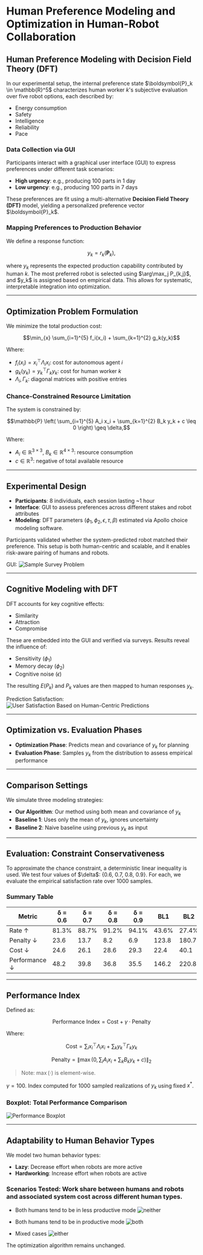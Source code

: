 # Human Preference Modeling and Optimization in Human-Robot Collaboration

## Human Preference Modeling with Decision Field Theory (DFT)

In our experimental setup, the internal preference state \$\boldsymbol{P}\_k \in \mathbb{R}^5\$ characterizes human worker $k$'s subjective evaluation over five robot options, each described by:

* Energy consumption
* Safety
* Intelligence
* Reliability
* Pace

### Data Collection via GUI

Participants interact with a graphical user interface (GUI) to express preferences under different task scenarios:

* **High urgency**: e.g., producing 100 parts in 1 day
* **Low urgency**: e.g., producing 100 parts in 7 days

These preferences are fit using a multi-alternative **Decision Field Theory (DFT)** model, yielding a personalized preference vector \$\boldsymbol{P}\_k\$.

### Mapping Preferences to Production Behavior

We define a response function:

```math
y_k = r_k(\boldsymbol{P}_k),
```

where $y_k$ represents the expected production capability contributed by human $k$. The most preferred robot is selected using \$\arg\max\_j P\_{k,j}\$, and \$y\_k\$ is assigned based on empirical data. This allows for systematic, interpretable integration into optimization.

---

## Optimization Problem Formulation

We minimize the total production cost:

```math
\min_{x} \sum_{i=1}^{5} f_i(x_i) + \sum_{k=1}^{2} g_k(y_k)
```

Where:

* $f_i(x_i) = x_i^\top \Lambda_i x_i$: cost for autonomous agent $i$
* $g_k(y_k) = y_k^\top \Gamma_k y_k$: cost for human worker $k$
* $\Lambda_i, \Gamma_k$: diagonal matrices with positive entries

### Chance-Constrained Resource Limitation

The system is constrained by:

```math
\mathbb{P} \left( \sum_{i=1}^{5} A_i x_i + \sum_{k=1}^{2} B_k y_k + c \leq 0 \right) \geq \delta,
```

Where:

* $A_i\in\mathbb{R}^{3 \times 3}$, $B_k \in \mathbb{R}^{4 \times 3}$: resource consumption
* $c \in \mathbb{R}^3$: negative of total available resource

---

## Experimental Design

* **Participants**: 8 individuals, each session lasting \~1 hour
* **Interface**: GUI to assess preferences across different stakes and robot attributes
* **Modeling**: DFT parameters ($\phi_1,\phi_2,\epsilon,\tau,\beta$) estimated via Apollo choice modeling software.

Participants validated whether the system-predicted robot matched their preference. This setup is both human-centric and scalable, and it enables risk-aware pairing of humans and robots.

GUI:
![Sample Survey Problem](https://github.com/user-attachments/assets/c7b1d31d-744e-4be8-8109-b1cf687ac4bd)

---
## Cognitive Modeling with DFT

DFT accounts for key cognitive effects:

* Similarity
* Attraction
* Compromise

These are embedded into the GUI and verified via surveys. Results reveal the influence of:

* Sensitivity ($\phi_1$)
* Memory decay ($\phi_2$)
* Cognitive noise ($\epsilon$)

The resulting $E(P_k)$ and $P_k$ values are then mapped to human responses $y_k$.

Prediction Satisfaction:
![User Satisfaction Based on Human-Centric Predictions](https://github.com/user-attachments/assets/4443ffa5-e9d8-4b57-9325-a0d7ff86375d)

---

## Optimization vs. Evaluation Phases

* **Optimization Phase**: Predicts mean and covariance of $y_k$ for planning
* **Evaluation Phase**: Samples $y_k$ from the distribution to assess empirical performance

---

## Comparison Settings

We simulate three modeling strategies:

* **Our Algorithm**: Our method using both mean and covariance of $y_k$
* **Baseline 1**: Uses only the mean of $y_k$, ignores uncertainty
* **Baseline 2**: Naive baseline using previous $y_k$ as input

---

## Evaluation: Constraint Conservativeness

To approximate the chance constraint, a deterministic linear inequality is used. We test four values of \$\delta\$: {0.6, 0.7, 0.8, 0.9}. For each, we evaluate the empirical satisfaction rate over 1000 samples.

### Summary Table

| Metric        | δ = 0.6 | δ = 0.7 | δ = 0.8 | δ = 0.9 | BL1   | BL2   |
| ------------- | ------- | ------- | ------- | ------- | ----- | ----- |
| Rate ↑        | 81.3%   | 88.7%   | 91.2%   | 94.1%   | 43.6% | 27.4% |
| Penalty ↓     | 23.6    | 13.7    | 8.2     | 6.9     | 123.8 | 180.7 |
| Cost ↓        | 24.6    | 26.1    | 28.6    | 29.3    | 22.4  | 40.1  |
| Performance ↓ | 48.2    | 39.8    | 36.8    | 35.5    | 146.2 | 220.8 |

---

## Performance Index

Defined as:

```math
\text{Performance Index} = \text{Cost} + \gamma \cdot \text{Penalty}
```

Where:

```math
\text{Cost} = \sum_i x_i^\top \Lambda_i x_i + \sum_k y_k^\top \Gamma_k y_k
```

```math
\text{Penalty} = \left\| \max \left( 0, \sum_i A_i x_i + \sum_k B_k y_k + c \right) \right\|_2
```

> Note: $\max(\cdot)$ is element-wise.

$\gamma = 100$. Index computed for 1000 sampled realizations of $y_k$ using fixed $x^*$.

### Boxplot: Total Performance Comparison

![Performance Boxplot](fig/performance_boxplot.png)


---

## Adaptability to Human Behavior Types

We model two human behavior types:

* **Lazy**: Decrease effort when robots are more active
* **Hardworking**: Increase effort when robots are active

### Scenarios Tested: Work share between humans and robots and associated system cost across different human types.

* Both humans tend to be in less productive mode
  ![neither](https://github.com/user-attachments/assets/51060c89-2082-4f47-90c0-1a2f918782d5)

* Both humans tend to be in productive mode
  ![both](https://github.com/user-attachments/assets/d13951ab-8b38-41c5-b51d-e5401f7c07b7)

* Mixed cases 
![either](https://github.com/user-attachments/assets/31ab517a-3577-42ea-ac7a-834ad900ccdb)

The optimization algorithm remains unchanged.

